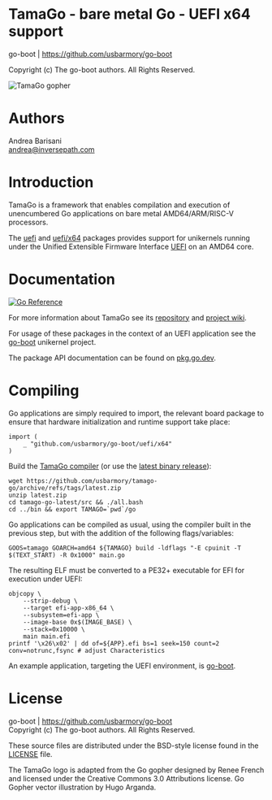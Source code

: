 TamaGo - bare metal Go - UEFI x64 support
=========================================

go-boot | https://github.com/usbarmory/go-boot  

Copyright (c) The go-boot authors. All Rights Reserved.

![TamaGo gopher](https://github.com/usbarmory/tamago/wiki/images/tamago.svg?sanitize=true)

Authors
=======

Andrea Barisani  
andrea@inversepath.com  

Introduction
============

TamaGo is a framework that enables compilation and execution of unencumbered Go
applications on bare metal AMD64/ARM/RISC-V processors.

The [uefi](https://github.com/usbarmory/go-boot/tree/main/uefi) and
[uefi/x64](https://github.com/usbarmory/go-boot/tree/main/uefi/x64)
packages provides support for unikernels running under the Unified Extensible
Firmware Interface [UEFI](https://uefi.org/) on an AMD64 core.

Documentation
=============

[![Go Reference](https://pkg.go.dev/badge/github.com/usbarmory/go-boot/uefi.svg)](https://pkg.go.dev/github.com/usbarmory/go-boot/uefi)

For more information about TamaGo see its
[repository](https://github.com/usbarmory/tamago) and
[project wiki](https://github.com/usbarmory/tamago/wiki).

For usage of these packages in the context of an UEFI application see the
[go-boot](https://github.com/usbarmory/go-boot) unikernel project.

The package API documentation can be found on
[pkg.go.dev](https://pkg.go.dev/github.com/usbarmory/go-boot).

Compiling
=========

Go applications are simply required to import, the relevant board package to
ensure that hardware initialization and runtime support take place:

```golang
import (
	_ "github.com/usbarmory/go-boot/uefi/x64"
)
```

Build the [TamaGo compiler](https://github.com/usbarmory/tamago-go)
(or use the [latest binary release](https://github.com/usbarmory/tamago-go/releases/latest)):

```
wget https://github.com/usbarmory/tamago-go/archive/refs/tags/latest.zip
unzip latest.zip
cd tamago-go-latest/src && ./all.bash
cd ../bin && export TAMAGO=`pwd`/go
```

Go applications can be compiled as usual, using the compiler built in the
previous step, but with the addition of the following flags/variables:

```
GOOS=tamago GOARCH=amd64 ${TAMAGO} build -ldflags "-E cpuinit -T $(TEXT_START) -R 0x1000" main.go
```

The resulting ELF must be converted to a PE32+ executable for EFI for execution
under UEFI:

```
objcopy \
	--strip-debug \
	--target efi-app-x86_64 \
	--subsystem=efi-app \
	--image-base 0x$(IMAGE_BASE) \
	--stack=0x10000 \
	main main.efi
printf '\x26\x02' | dd of=${APP}.efi bs=1 seek=150 count=2 conv=notrunc,fsync # adjust Characteristics
```

An example application, targeting the UEFI environment,
is [go-boot](https://github.com/usbarmory/go-boot).

License
=======

go-boot | https://github.com/usbarmory/go-boot  
Copyright (c) The go-boot authors. All Rights Reserved.

These source files are distributed under the BSD-style license found in the
[LICENSE](https://github.com/usbarmory/go-boot/blob/main/LICENSE) file.

The TamaGo logo is adapted from the Go gopher designed by Renee French and
licensed under the Creative Commons 3.0 Attributions license. Go Gopher vector
illustration by Hugo Arganda.
